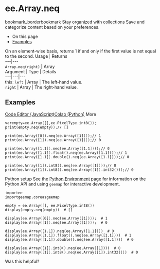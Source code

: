  
#  ee.Array.neq
bookmark_borderbookmark Stay organized with collections  Save and categorize content based on your preferences.
  * On this page
  * [Examples](https://developers.google.com/earth-engine/apidocs/ee-array-neq#examples)


On an element-wise basis, returns 1 if and only if the first value is not equal to the second.
Usage | Returns  
---|---  
`Array.neq(right)` | Array  
Argument | Type | Details  
---|---|---  
this: `left` | Array | The left-hand value.  
`right` | Array | The right-hand value.  
## Examples
[Code Editor (JavaScript)](https://developers.google.com/earth-engine/apidocs/ee-array-neq#code-editor-javascript-sample)[Colab (Python)](https://developers.google.com/earth-engine/apidocs/ee-array-neq#colab-python-sample) More
```
varempty=ee.Array([],ee.PixelType.int8());
print(empty.neq(empty));// []

print(ee.Array([0]).neq(ee.Array([1])));// 1
print(ee.Array([1]).neq(ee.Array([1])));// 0

print(ee.Array([1.1]).neq(ee.Array([1.1])));// 0
print(ee.Array([1.1]).float().neq(ee.Array([1.1])));// 1
print(ee.Array([1.1]).double().neq(ee.Array([1.1])));// 0

print(ee.Array([1]).int8().neq(ee.Array([1])));// 0
print(ee.Array([1]).int8().neq(ee.Array([1]).int32()));// 0
```
Python setup
See the [ Python Environment](https://developers.google.com/earth-engine/guides/python_install) page for information on the Python API and using `geemap` for interactive development.
```
importee
importgeemap.coreasgeemap
```
```
empty = ee.Array([], ee.PixelType.int8())
display(empty.neq(empty))  # []

display(ee.Array([0]).neq(ee.Array([1])));  # 1
display(ee.Array([1]).neq(ee.Array([1])));  # 0

display(ee.Array([1.1]).neq(ee.Array([1.1])))  # 0
display(ee.Array([1.1]).float().neq(ee.Array([1.1])))  # 1
display(ee.Array([1.1]).double().neq(ee.Array([1.1])))  # 0

display(ee.Array([1]).int8().neq(ee.Array([1])))  # 0
display(ee.Array([1]).int8().neq(ee.Array([1]).int32()))  # 0
```

Was this helpful?
